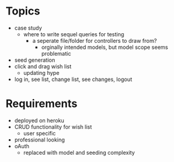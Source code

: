 # Topics

* case study
    * where to write sequel queries for testing
        * a seperate file/folder for controllers to draw from?
            * orginally intended models, but model scope seems problematic
* seed generation
* click and drag wish list
    * updating hype
* log in, see list, change list, see changes, logout

# Requirements

* deployed on heroku
* CRUD functionality for wish list
    * user specific
* professional looking
* oAuth
    * replaced with model and seeding complexity

